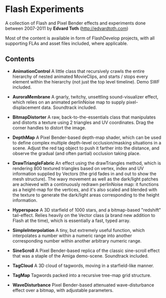# Flash Experiments
A collection of Flash and Pixel Bender effects and experiments done between 2007-2011
by **Edvard Toth** (http://edvardtoth.com)

Most of the content is available in form of FlashDevelop projects, with all supporting FLAs and asset files included, where applicable.

Contents
----------------
* **AnimationControl**
A little class that recursively crawls the entire hierarchy of nested animated MovieClips, and starts / stops every element within the hierarchy (not just the top level timeline). Demo SWF included.

* **AuroraMembrane**
A gnarly, twitchy, unsettling sound-visualizer effect, which relies on an animated perlinNoise map to supply pixel-displacement data. Soundtrack included.

* **BitmapDistorter**
A raw, back-to-the-essentials class that manipulates and distorts a texture using 2 triangles and UV coordinates.
Drag the corner handles to distort the image.

* **DepthMap**
A Pixel Bender-based depth-map shader, which can be used to define complex multiple depth-level occlusion/masking situations in a scene.
Adjust the red tag object to push it farther into the distance, and observe the gradual (and often partial) occlusion taking place.

* **DrawTriangleFabric**
An effect using the drawTriangles method, which is rendering 800 textured triangles based on vertex, index and UV information supplied by Vectors (the grid fades in and out to show the mesh structure).
The wavy movement as well as the dark/light patches are achieved with a continuously redrawn perlinNoise map: it functions as a height-map for the vertices, and it's also scaled and blended with the texture to generate the dark/light areas corresponding to the height information.

* **Hyperspace**
A 3D starfield of 1000 stars, and a bitmap-based "redshift" tail-effect. Relies heavily on the Vector class (a brand new addition to Flash at the time), which is essentially a fast, typed array. 

* **SimpleInterpolation**
A tiny, but extremely useful function, which interpolates a number within a numeric range into another corresponding number within another arbitrary numeric range.

* **SineScroll**
A Pixel Bender-based replica of the classic sine-scroll effect that was a staple of the Amiga demo-scene. Soundtrack included.

* **TagCloud**
A 3D cloud of tagwords, moving in a starfield-like manner.

* **TagMap**
Tagwords packed into a recursive tree-map grid structure.

* **WaveDisturbance**
Pixel Bender-based attenuated wave-disturbance effect over a bitmap, with adjustable parameters.
